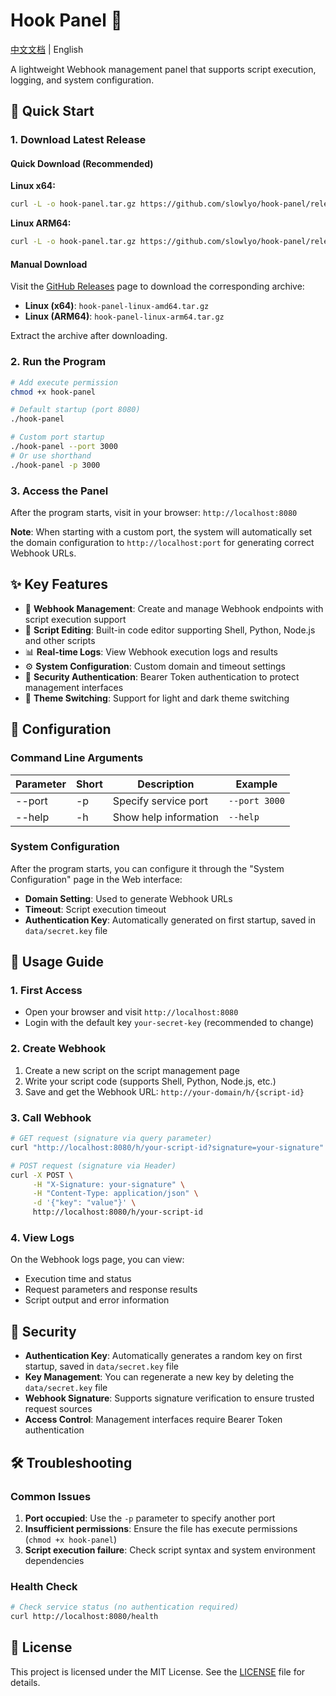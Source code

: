 # Hook Panel 🎯

[中文文档](README_zh.md) | English

A lightweight Webhook management panel that supports script execution, logging, and system configuration.

## 🚀 Quick Start

### 1. Download Latest Release

#### Quick Download (Recommended)

**Linux x64:**
```bash
curl -L -o hook-panel.tar.gz https://github.com/slowlyo/hook-panel/releases/latest/download/hook-panel-linux-amd64.tar.gz && tar -xzf hook-panel.tar.gz && rm hook-panel.tar.gz
```

**Linux ARM64:**
```bash
curl -L -o hook-panel.tar.gz https://github.com/slowlyo/hook-panel/releases/latest/download/hook-panel-linux-arm64.tar.gz && tar -xzf hook-panel.tar.gz && rm hook-panel.tar.gz
```

#### Manual Download

Visit the [GitHub Releases](https://github.com/slowlyo/hook-panel/releases/latest) page to download the corresponding archive:

- **Linux (x64)**: `hook-panel-linux-amd64.tar.gz`
- **Linux (ARM64)**: `hook-panel-linux-arm64.tar.gz`

Extract the archive after downloading.

### 2. Run the Program

```bash
# Add execute permission
chmod +x hook-panel

# Default startup (port 8080)
./hook-panel

# Custom port startup
./hook-panel --port 3000
# Or use shorthand
./hook-panel -p 3000
```

### 3. Access the Panel

After the program starts, visit in your browser: `http://localhost:8080`

**Note**: When starting with a custom port, the system will automatically set the domain configuration to `http://localhost:port` for generating correct Webhook URLs.

## ✨ Key Features

- 🎯 **Webhook Management**: Create and manage Webhook endpoints with script execution support
- 📝 **Script Editing**: Built-in code editor supporting Shell, Python, Node.js and other scripts
- 📊 **Real-time Logs**: View Webhook execution logs and results
- ⚙️ **System Configuration**: Custom domain and timeout settings
- 🔐 **Security Authentication**: Bearer Token authentication to protect management interfaces
- 🌙 **Theme Switching**: Support for light and dark theme switching

## 🔧 Configuration

### Command Line Arguments

| Parameter | Short | Description | Example |
|-----------|-------|-------------|---------|
| --port | -p | Specify service port | `--port 3000` |
| --help | -h | Show help information | `--help` |

### System Configuration

After the program starts, you can configure it through the "System Configuration" page in the Web interface:

- **Domain Setting**: Used to generate Webhook URLs
- **Timeout**: Script execution timeout
- **Authentication Key**: Automatically generated on first startup, saved in `data/secret.key` file

## 📖 Usage Guide

### 1. First Access

- Open your browser and visit `http://localhost:8080`
- Login with the default key `your-secret-key` (recommended to change)

### 2. Create Webhook

1. Create a new script on the script management page
2. Write your script code (supports Shell, Python, Node.js, etc.)
3. Save and get the Webhook URL: `http://your-domain/h/{script-id}`

### 3. Call Webhook

```bash
# GET request (signature via query parameter)
curl "http://localhost:8080/h/your-script-id?signature=your-signature"

# POST request (signature via Header)
curl -X POST \
     -H "X-Signature: your-signature" \
     -H "Content-Type: application/json" \
     -d '{"key": "value"}' \
     http://localhost:8080/h/your-script-id
```

### 4. View Logs

On the Webhook logs page, you can view:
- Execution time and status
- Request parameters and response results
- Script output and error information

## 🔐 Security

- **Authentication Key**: Automatically generates a random key on first startup, saved in `data/secret.key` file
- **Key Management**: You can regenerate a new key by deleting the `data/secret.key` file
- **Webhook Signature**: Supports signature verification to ensure trusted request sources
- **Access Control**: Management interfaces require Bearer Token authentication

## 🛠 Troubleshooting

### Common Issues

1. **Port occupied**: Use the `-p` parameter to specify another port
2. **Insufficient permissions**: Ensure the file has execute permissions (`chmod +x hook-panel`)
3. **Script execution failure**: Check script syntax and system environment dependencies

### Health Check

```bash
# Check service status (no authentication required)
curl http://localhost:8080/health
```

## 📄 License

This project is licensed under the MIT License. See the [LICENSE](LICENSE) file for details.
